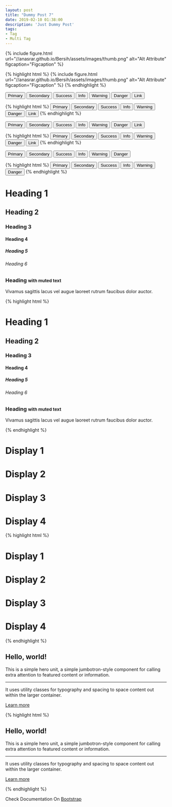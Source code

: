 ```yaml
---
layout: post
title: "Dummy Post 7"
date: 2019-02-10 01:38:00
description: 'Just Dummy Post'
tags:
- Tag
- Multi Tag
---
```


{% include figure.html url="//anasrar.github.io/Bersih/assets/images/thumb.png" alt="Alt Attribute" figcaption="Figcaption" %}

{% highlight html %}
{% include figure.html url="//anasrar.github.io/Bersih/assets/images/thumb.png" alt="Alt Attribute" figcaption="Figcaption" %}
{% endhighlight %}

<button type="button" class="btn btn-primary">Primary</button> <button type="button" class="btn btn-secondary">Secondary</button> <button type="button" class="btn btn-success">Success</button> <button type="button" class="btn btn-info">Info</button> <button type="button" class="btn btn-warning">Warning</button> <button type="button" class="btn btn-danger">Danger</button> <button type="button" class="btn btn-link">Link</button>

{% highlight html %}
<button type="button" class="btn btn-primary">Primary</button>
<button type="button" class="btn btn-secondary">Secondary</button>
<button type="button" class="btn btn-success">Success</button>
<button type="button" class="btn btn-info">Info</button>
<button type="button" class="btn btn-warning">Warning</button>
<button type="button" class="btn btn-danger">Danger</button>
<button type="button" class="btn btn-link">Link</button>
{% endhighlight %}

<button type="button" class="btn btn-primary disabled">Primary</button> <button type="button" class="btn btn-secondary disabled">Secondary</button> <button type="button" class="btn btn-success disabled">Success</button> <button type="button" class="btn btn-info disabled">Info</button> <button type="button" class="btn btn-warning disabled">Warning</button> <button type="button" class="btn btn-danger disabled">Danger</button> <button type="button" class="btn btn-link disabled">Link</button>

{% highlight html %}
<button type="button" class="btn btn-primary disabled">Primary</button>
<button type="button" class="btn btn-secondary disabled">Secondary</button>
<button type="button" class="btn btn-success disabled">Success</button>
<button type="button" class="btn btn-info disabled">Info</button>
<button type="button" class="btn btn-warning disabled">Warning</button>
<button type="button" class="btn btn-danger disabled">Danger</button>
<button type="button" class="btn btn-link disabled">Link</button>
{% endhighlight %}

<button type="button" class="btn btn-outline-primary">Primary</button> <button type="button" class="btn btn-outline-secondary">Secondary</button> <button type="button" class="btn btn-outline-success">Success</button> <button type="button" class="btn btn-outline-info">Info</button> <button type="button" class="btn btn-outline-warning">Warning</button> <button type="button" class="btn btn-outline-danger">Danger</button>

{% highlight html %}
<button type="button" class="btn btn-outline-primary">Primary</button>
<button type="button" class="btn btn-outline-secondary">Secondary</button>
<button type="button" class="btn btn-outline-success">Success</button>
<button type="button" class="btn btn-outline-info">Info</button>
<button type="button" class="btn btn-outline-warning">Warning</button>
<button type="button" class="btn btn-outline-danger">Danger</button>
{% endhighlight %}

<h1>Heading 1</h1>
<h2>Heading 2</h2>
<h3>Heading 3</h3>
<h4>Heading 4</h4>
<h5>Heading 5</h5>
<h6>Heading 6</h6>
<h3>
  Heading
  <small class="text-muted">with muted text</small>
</h3>
<p class="lead">Vivamus sagittis lacus vel augue laoreet rutrum faucibus dolor auctor.</p>

{% highlight html %}
<h1>Heading 1</h1>
<h2>Heading 2</h2>
<h3>Heading 3</h3>
<h4>Heading 4</h4>
<h5>Heading 5</h5>
<h6>Heading 6</h6>
<h3>
  Heading
  <small class="text-muted">with muted text</small>
</h3>
<p class="lead">Vivamus sagittis lacus vel augue laoreet rutrum faucibus dolor auctor.</p>
{% endhighlight %}

<h1 class="display-1">Display 1</h1>
<h1 class="display-2">Display 2</h1>
<h1 class="display-3">Display 3</h1>
<h1 class="display-4">Display 4</h1>

{% highlight html %}
<h1 class="display-1">Display 1</h1>
<h1 class="display-2">Display 2</h1>
<h1 class="display-3">Display 3</h1>
<h1 class="display-4">Display 4</h1>
{% endhighlight %}

<section class="jumbotron">
  <h1 class="display-3">Hello, world!</h1>
  <p class="lead">This is a simple hero unit, a simple jumbotron-style component for calling extra attention to featured content or information.</p>
  <hr class="my-4">
  <p>It uses utility classes for typography and spacing to space content out within the larger container.</p>
  <p class="lead">
    <a class="btn btn-primary btn-lg" href="#" role="button">Learn more</a>
  </p>
</section>

{% highlight html %}
<section class="jumbotron">
  <h1 class="display-3">Hello, world!</h1>
  <p class="lead">This is a simple hero unit, a simple jumbotron-style component for calling extra attention to featured content or information.</p>
  <hr class="my-4">
  <p>It uses utility classes for typography and spacing to space content out within the larger container.</p>
  <p class="lead">
    <a class="btn btn-primary btn-lg" href="#" role="button">Learn more</a>
  </p>
</section>
{% endhighlight %}

Check Documentation On [Bootstrap](//getbootstrap.com "Boostrap")